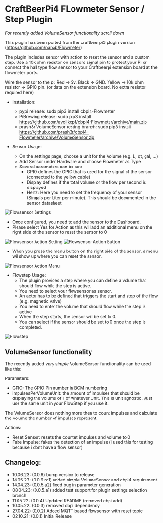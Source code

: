 # CraftBeerPi4 FLowmeter Sensor / Step Plugin

*For recently added VolumeSensor functionality scroll down*

This plugin has been ported from the craftbeerpi3 plugin version (https://github.com/nanab/Flowmeter)

The plugin includes sensor with action to reset the sensor and a custom step.
Use a 10k ohm resistor on sensors signal pin to protect your Pi or connect the hall type flow sensor to your Craftbeerpi extension board at the flowmeter ports.

Wire the sensor to the pi:
Red -> 5v.
Black -> GND.
Yellow -> 10k ohm resistor -> GPIO pin. (or data on the extension board. No extra resistor required here)

- Installation: 
    - pypi release: sudo pip3 install cbpi4-Flowmeter
    - PiBrewing release: sudo pip3 install https://github.com/avollkopf/cbpi4-Flowmeter/archive/main.zip
	- prash3r VolumeSensor testing branch: sudo pip3 install https://github.com/prash3r/cbpi4-Flowmeter/archive/VolumeSensor.zip

- Sensor Usage:
    - On the settings page, choose a unit for the Volume (e.g. L, qt, gal, ...)
    - Add Sensor under Hardware and choose Flowmeter as Type
    - Several parameters can be set:
        - GPIO defines the GPIO that is used for the signal of the sensor (connected to the yellow cable)
        - Display defines if the total volume or the flow per second is displayed
        - Hertz: Here you need to set the frequency of your sensor (Singals per Liter per minute). This should be documented in the sensor datasheet

![Flowsensor Settings](https://github.com/avollkopf/cbpi4-Flowmeter/blob/main/SensorConfig.png?raw=true)


- Once configured, you need to add the sensor to the Dashboard.
- Please select Yes for Action as this will add an additional menu on the right side of the sensor to reset the sensor to 0

![Flowsensor Action Setting](https://github.com/avollkopf/cbpi4-Flowmeter/blob/main/SensorActionSetting.png?raw=true)
![Flowsensor Action Button](https://github.com/avollkopf/cbpi4-Flowmeter/blob/main/SensorActionButton.png?raw=true)

    
- When you press the menu button on the right side of the sensor, a menu wil show up where you can reset the sensor.

![Flowsensor Action Menu](https://github.com/avollkopf/cbpi4-Flowmeter/blob/main/SensorAction.png?raw=true)

- Flowstep Usage:
    - The plugin provides a step where you can define a volume that should flow while the step is active.
    - You need to select your flowsensor as sensor.
    - An actor has to be defined that triggers the start and stop of the flow (e.g. magnetic valve)
    - You need to enter the volume that should flow while the step is active
    - When the step starts, the sensor will be set to 0.
    - You can select if the sensor should be set to 0 once the step is completed.

![Flowstep](https://github.com/avollkopf/cbpi4-Flowmeter/blob/main/FlowStep.png?raw=true)

## VolumeSensor functionality

The recently added *very simple* VolumeSensor functionality can be used like this:

Parameters:
 - GPIO: The GPIO Pin number in BCM numbering
 - impulsesPerVolumeUnit: the amount of impulses that should be displaying the volume of 1 of whatever Unit. This is unit agnostic. Just use the same unit in your FlowStep if you use it.

The VolumeSensor does nothing more then to count impulses and calculate the volume the number of impulses represent.

Actions:
 - Reset Sensor: resets the countet impulses and volume to 0
 - Fake Impulse: fakes the detection of an impulse (i used this for testing because i dont have a flow sensor)



## Changelog:

- 10.06.23: (0.0.6) bump version to release
- 14.05.23: (0.0.6.rc1) added simple VolumeSensor and cbpi4 requirement
- 14.04.23: (0.0.5.a2) fixed bug in parameter generation
- 08.04.23: (0.0.5.a1) added test support for plugin settings selection branch
- 11.05.22: (0.0.4) Updated README (removed cbpi add)
- 10.05.22: (0.0.3) removed cbpi dependency
- 27.04.22: (0.0.2) Added MQTT based flowsensor with reset topic
- 02.10.21: (0.0.1) Initial Release

